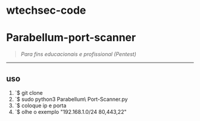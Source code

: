 # wtechsec-code

# Parabellum-port-scanner


> *Para fins educacionais e profissional (Pentest)* 


----

## uso

1. `$ git clone
2. `$ sudo python3 Parabellum\ Port-Scanner.py
3. `$ coloque ip e porta
4. `$ olhe o exemplo  "192.168.1.0/24 80,443,22"






